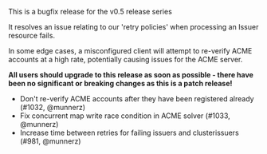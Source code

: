 This is a bugfix release for the v0.5 release series

It resolves an issue relating to our 'retry policies' when processing an Issuer resource fails.

In some edge cases, a misconfigured client will attempt to re-verify ACME accounts at a high rate, potentially causing issues for the ACME server.

**All users should upgrade to this release as soon as possible - there have been no significant or breaking changes as this is a patch release!**

* Don't re-verify ACME accounts after they have been registered already (#1032, @munnerz)
* Fix concurrent map write race condition in ACME solver (#1033, @munnerz)
* Increase time between retries for failing issuers and clusterissuers (#981, @munnerz)

